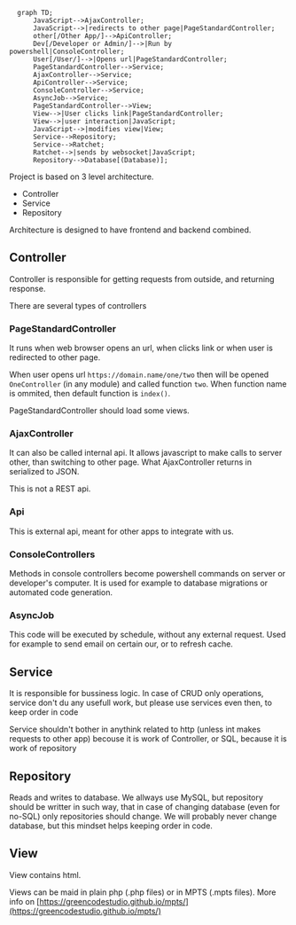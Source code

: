 ```mermaid
  graph TD;
      JavaScript-->AjaxController;
      JavaScript-->|redirects to other page|PageStandardController;
      other[/Other App/]-->ApiController;
      Dev[/Developer or Admin/]-->|Run by powershell|ConsoleController;
      User[/User/]-->|Opens url|PageStandardController;
      PageStandardController-->Service;
      AjaxController-->Service;
      ApiController-->Service;
      ConsoleController-->Service;
      AsyncJob-->Service;
      PageStandardController-->View;
      View-->|User clicks link|PageStandardController;
      View-->|user interaction|JavaScript;
      JavaScript-->|modifies view|View;
      Service-->Repository;
      Service-->Ratchet;
      Ratchet-->|sends by websocket|JavaScript;
      Repository-->Database[(Database)];
```
Project is based on 3 level architecture.
* Controller
* Service
* Repository

Architecture is designed to have frontend and backend combined.

## Controller
Controller is responsible for getting requests from outside, and returning response.

There are several types of controllers

### PageStandardController
It runs when web browser opens an url, when clicks link or when user is redirected to other page.

When user opens url `https://domain.name/one/two` then will be opened `OneController` (in any module) and called function `two`. When function name is ommited, then default function is `index()`.

PageStandardController should load some views.

### AjaxController
It can also be called internal api. It allows javascript to make calls to server other, than switching to other page. What AjaxController returns in serialized to JSON.

This is not a REST api.

### Api
This is external api, meant for other apps to integrate with us.

### ConsoleControllers
Methods in console controllers become powershell commands on server or developer's computer. It is used for example to database migrations or automated code generation.

### AsyncJob
This code will be executed by schedule, without any external request. Used for example to send email on certain our, or to refresh cache.

## Service
It is responsible for bussiness logic. In case of CRUD only operations, service don't du any usefull work, but please use services even then, to keep order in code

Service shouldn't bother in anythink related to http (unless int makes requests to other app) becouse it is work of Controller, or SQL, because it is work of repository

## Repository
Reads and writes to database. We allways use MySQL, but repository should be writter in such way, that in case of changing database (even for no-SQL) only repositories should change. We will probably never change database, but this mindset helps keeping order in code.

## View
View contains html.

Views can be maid in plain php (.php files) or in MPTS (.mpts files). More info on [https://greencodestudio.github.io/mpts/](https://greencodestudio.github.io/mpts/)
